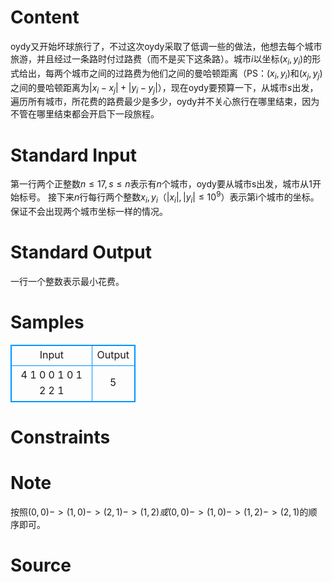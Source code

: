 
# Content

oydy又开始坏球旅行了，不过这次oydy采取了低调一些的做法，他想去每个城市旅游，并且经过一条路时付过路费（而不是买下这条路）。城市$i$以坐标$(x_i,y_i)$的形式给出，每两个城市之间的过路费为他们之间的曼哈顿距离（PS：$(x_i,y_i)$和$(x_j,y_j)$之间的曼哈顿距离为$|x_i-x_j|+|y_i-y_j|$），现在oydy要预算一下，从城市$s$出发，遍历所有城市，所花费的路费最少是多少，oydy并不关心旅行在哪里结束，因为不管在哪里结束都会开启下一段旅程。

# Standard Input

第一行两个正整数$n\leq17,s\leq n$表示有$n$个城市，oydy要从城市s出发，城市从1开始标号。
接下来$n$行每行两个整数$x_i,y_i（|x_i|,|y_i|\leq10^9）$表示第i个城市的坐标。
保证不会出现两个城市坐标一样的情况。

# Standard Output

一行一个整数表示最小花费。

# Samples

<style>
        table,table tr th, table tr td { border:1px solid #0094ff; }
        table { width: 200px; min-height: 25px; line-height: 25px; text-align: center; border-collapse: collapse;}   
    </style>
<table>
	<tr>
		<td>Input</td>
		<td>Output</td>
	</tr>
<tr><td>4 1
0 0
1 0
1 2
2 1</td><td>5</td></tr></table>


# Constraints



# Note

按照$(0,0)->(1,0)->(2,1)->(1,2)或(0,0)->(1,0)->(1,2)->(2,1)$的顺序即可。

# Source



